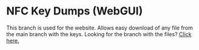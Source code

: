 # NFC Key Dumps (WebGUI)
This branch is used for the website. Allows easy download of any file from the main branch with the keys.
Looking for the branch with the files? [Click here.](https://github.com/1nfameArts/NFCMifareClassicKeys/)
